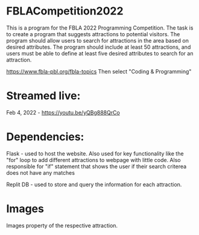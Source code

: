 # FBLACompetition2022

This is a program for the FBLA 2022 Programming Competition. The task is to create a program that suggests attractions to potential visitors. The program should allow users to search for attractions in the area based on desired attributes. The program should include at least 50 attractions, and users must be able to define at least five desired attributes to search for an attraction.

https://www.fbla-pbl.org/fbla-topics Then select "Coding & Programming"

# Streamed live:

Feb 4, 2022 - https://youtu.be/yQBg888QrCo

# Dependencies:

Flask - used to host the website. Also used for key functionality like the "for" loop to add different attractions to webpage with little code. Also responsible for "if" statement that shows the user if their search criterea does not have any matches

Replit DB - used to store and query the information for each attraction.

# Images

Images property of the respective attraction.

